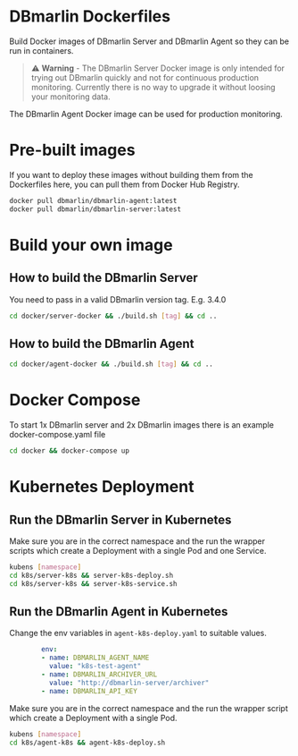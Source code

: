 # DBmarlin Dockerfiles 

Build Docker images of DBmarlin Server and DBmarlin Agent so they can be run in containers.

> ⚠️ **Warning** - The DBmarlin Server Docker image is only intended for trying out DBmarlin quickly and not for continuous production monitoring. Currently there is no way to upgrade it without loosing your monitoring data.
> 

The DBmarlin Agent Docker image can be used for production monitoring.

# Pre-built images
If you want to deploy these images without building them from the Dockerfiles here, you can pull them from Docker Hub Registry. 
```bash
docker pull dbmarlin/dbmarlin-agent:latest
docker pull dbmarlin/dbmarlin-server:latest
```

# Build your own image
## How to build the DBmarlin Server 
You need to pass in a valid DBmarlin version tag. E.g. 3.4.0
```bash
cd docker/server-docker && ./build.sh [tag] && cd ..
```
## How to build the DBmarlin Agent
```bash
cd docker/agent-docker && ./build.sh [tag] && cd ..
```
# Docker Compose
To start 1x DBmarlin server and 2x DBmarlin images there is an example docker-compose.yaml file
```bash
cd docker && docker-compose up
```

# Kubernetes Deployment
## Run the DBmarlin Server in Kubernetes
Make sure you are in the correct namespace and the run the wrapper scripts which create a Deployment with a single Pod and one Service.
```bash
kubens [namespace]
cd k8s/server-k8s && server-k8s-deploy.sh
cd k8s/server-k8s && server-k8s-service.sh
```

## Run the DBmarlin Agent in Kubernetes
Change the env variables in `agent-k8s-deploy.yaml` to suitable values.
```yaml
        env:
        - name: DBMARLIN_AGENT_NAME
          value: "k8s-test-agent"
        - name: DBMARLIN_ARCHIVER_URL
          value: "http://dbmarlin-server/archiver"
        - name: DBMARLIN_API_KEY
```
Make sure you are in the correct namespace and the run the wrapper script which create a Deployment with a single Pod.
```bash
kubens [namespace]
cd k8s/agent-k8s && agent-k8s-deploy.sh
```